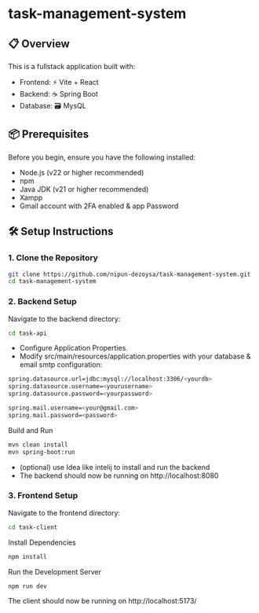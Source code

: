# task-management-system
## 📋 Overview
This is a fullstack application built with:
- Frontend: ⚡ Vite + React
- Backend: ☕ Spring Boot
- Database: 🗃️ MysQL

## 📦 Prerequisites
Before you begin, ensure you have the following installed:
- Node.js (v22 or higher recommended)
- npm 
- Java JDK (v21 or higher recommended)
- Xampp
- Gmail account with 2FA enabled & app Password

## 🛠️ Setup Instructions

### 1️. Clone the Repository
```bash
git clone https://github.com/nipun-dezoysa/task-management-system.git
cd task-management-system
```

### 2. Backend Setup
Navigate to the backend directory:
```bash
cd task-api
```
- Configure Application Properties.
- Modify src/main/resources/application.properties with your database & email smtp configuration:
```bash
spring.datasource.url=jdbc:mysql://localhost:3306/<yourdb>
spring.datasource.username=<yourusername>
spring.datasource.password=<yourpassword>

spring.mail.username=<your@gmail.com>
spring.mail.password=<password>
```
Build and Run
```bash
mvn clean install
mvn spring-boot:run
```
- (optional) use Idea like intelij to install and run the backend
- The backend should now be running on http://localhost:8080

### 3. Frontend Setup
Navigate to the frontend directory:
```bash
cd task-client
```
Install Dependencies
```bash
npm install
```
Run the Development Server
```bash
npm run dev
```
The client should now be running on http://localhost:5173/
